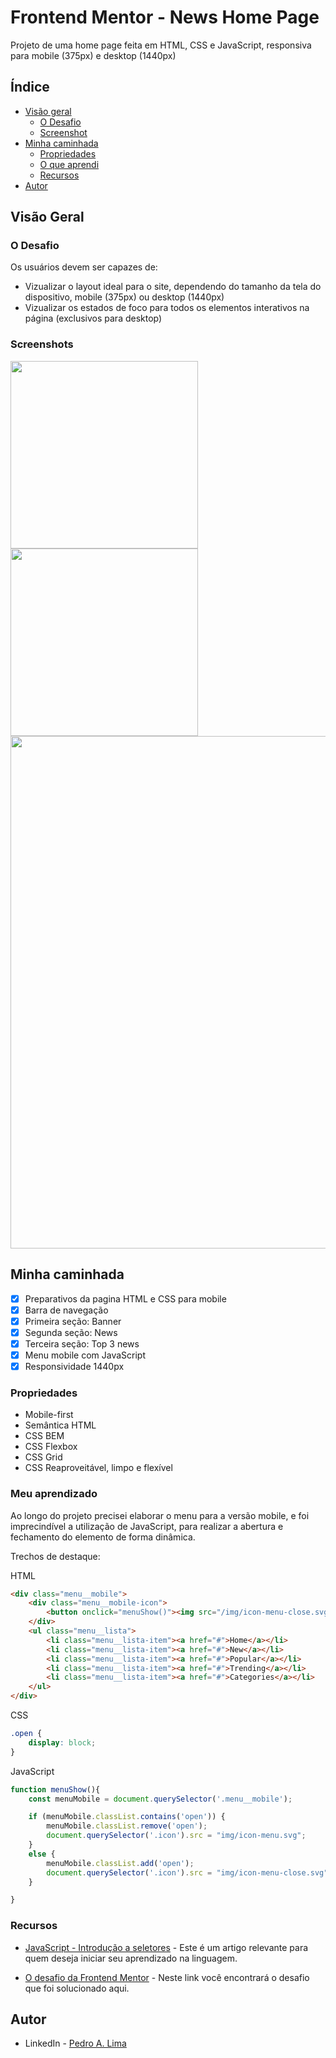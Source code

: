 # Frontend Mentor - News Home Page
Projeto de uma home page feita em HTML, CSS e JavaScript, responsiva para mobile (375px) e desktop (1440px)

## Índice

- [Visão geral](#visao-geral)
  - [O Desafio](#o-desafio)
  - [Screenshot](#screenshot)
- [Minha caminhada](#minha-caminhada)
  - [Propriedades](#propriedades)
  - [O que aprendi](#o-que-aprendi)
  - [Recursos](#recursos)
- [Autor](#autor)

## Visão Geral

### O Desafio

Os usuários devem ser capazes de:

- Vizualizar o layout ideal para o site, dependendo do tamanho da tela do dispositivo, mobile (375px) ou desktop (1440px)
- Vizualizar os estados de foco para todos os elementos interativos na página (exclusivos para desktop)

### Screenshots

<html>
    <img src="./img/menu-mobile.png" width="300">
    <img src="./img/screenshot-mobile.png" width="300">
    <img src="./img/screenshot-desktop.png" width="820">
</html>

## Minha caminhada

- [x] Preparativos da pagina HTML e CSS para mobile
- [x] Barra de navegação
- [x] Primeira seção: Banner
- [x] Segunda seção: News
- [x] Terceira seção: Top 3 news
- [x] Menu mobile com JavaScript
- [x] Responsividade 1440px

### Propriedades

- Mobile-first
- Semântica HTML
- CSS BEM
- CSS Flexbox
- CSS Grid
- CSS Reaproveitável, limpo e flexível


### Meu aprendizado

Ao longo do projeto precisei elaborar o menu para a versão mobile, e foi imprecindível a utilização de JavaScript, para realizar a abertura e fechamento do elemento de forma dinâmica.

Trechos de destaque:

HTML
```html
<div class="menu__mobile">
    <div class="menu__mobile-icon">
        <button onclick="menuShow()"><img src="/img/icon-menu-close.svg" class="icon" alt="Imagem de menu"></button>
    </div>
    <ul class="menu__lista">
        <li class="menu__lista-item"><a href="#">Home</a></li>
        <li class="menu__lista-item"><a href="#">New</a></li>
        <li class="menu__lista-item"><a href="#">Popular</a></li>
        <li class="menu__lista-item"><a href="#">Trending</a></li>
        <li class="menu__lista-item"><a href="#">Categories</a></li>
    </ul>
</div>
```
CSS
```css
.open {
    display: block;
}
```
JavaScript
```javascript
function menuShow(){
    const menuMobile = document.querySelector('.menu__mobile');

    if (menuMobile.classList.contains('open')) {
        menuMobile.classList.remove('open');
        document.querySelector('.icon').src = "img/icon-menu.svg";
    }
    else {
        menuMobile.classList.add('open');
        document.querySelector('.icon').src = "img/icon-menu-close.svg";
    }

}
```

### Recursos

- [JavaScript - Introdução a seletores](https://www.alura.com.br/artigos/capturando-valor-do-input-introducao-a-seletores) - Este é um artigo relevante para quem deseja iniciar seu aprendizado na linguagem.

- [O desafio da Frontend Mentor](https://www.frontendmentor.io/challenges/news-homepage-H6SWTa1MFl) - Neste link você encontrará o desafio que foi solucionado aqui.

## Autor

- LinkedIn - [Pedro A. Lima](https://www.linkedin.com/in/pedrolima626/)
